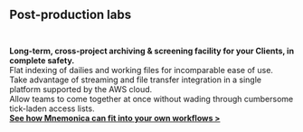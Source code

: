 ## Post-production labs<br><br>

**Long-term, cross-project archiving & screening facility for your Clients, in complete safety.**<br>
Flat indexing of dailies and working files for incomparable ease of use.<br>
Take advantage of streaming and file transfer integration in a single platform supported by the AWS cloud.<br>
Allow teams to come together at once without wading through cumbersome tick-laden access lists.<br>
<span class="txt-enphasis">**[See how Mnemonica can fit into your own workflows >](/contacts)**</span>